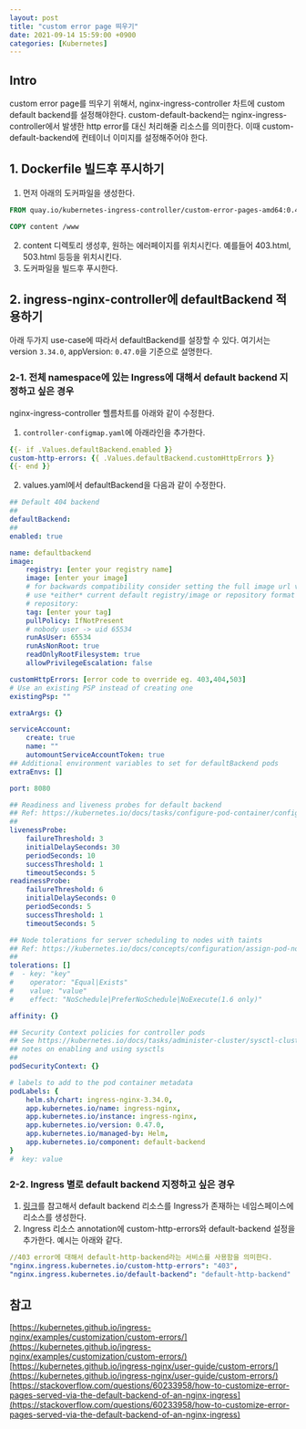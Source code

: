 ```yaml
---
layout: post
title: "custom error page 띄우기"
date: 2021-09-14 15:59:00 +0900
categories: [Kubernetes]
---
```


## Intro
custom error page를 띄우기 위해서, nginx-ingress-controller 차트에 custom default backend를 설정해야한다.
custom-default-backend는 nginx-ingress-controller에서 발생한 http error를 대신 처리해줄 리소스를 의미한다.
이때 custom-default-backend에 컨테이너 이미지를 설정해주어야 한다.

## 1. Dockerfile 빌드후 푸시하기
1. 먼저 아래의 도커파일을 생성한다.
``` Dockerfile
FROM quay.io/kubernetes-ingress-controller/custom-error-pages-amd64:0.4

COPY content /www
```
2. content 디렉토리 생성후, 원하는 에러페이지를 위치시킨다. 예를들어 403.html, 503.html 등등을 위치시킨다.
3. 도커파일을 빌드후 푸시한다.

## 2. ingress-nginx-controller에 defaultBackend 적용하기
아래 두가지 use-case에 따라서 defaultBackend를 설장할 수 있다.
여기서는 version ```3.34.0```, appVersion: ```0.47.0```을 기준으로 설명한다.

### 2-1. 전체 namespace에 있는 Ingress에 대해서 default backend 지정하고 싶은 경우
nginx-ingress-controller 헬름차트를 아래와 같이 수정한다. 
1. ```controller-configmap.yaml```에 아래라인을 추가한다.
``` yaml
{{- if .Values.defaultBackend.enabled }}
custom-http-errors: {{ .Values.defaultBackend.customHttpErrors }}
{{- end }} 
```
2. values.yaml에서 defaultBackend을 다음과 같이 수정한다. 
``` yaml
## Default 404 backend
##
defaultBackend:
##
enabled: true

name: defaultbackend
image:
    registry: [enter your registry name]
    image: [enter your image]
    # for backwards compatibility consider setting the full image url via the repository value below
    # use *either* current default registry/image or repository format or installing chart by providing the values.yaml will fail
    # repository:
    tag: [enter your tag]
    pullPolicy: IfNotPresent
    # nobody user -> uid 65534
    runAsUser: 65534
    runAsNonRoot: true
    readOnlyRootFilesystem: true
    allowPrivilegeEscalation: false

customHttpErrors: [error code to override eg. 403,404,503]
# Use an existing PSP instead of creating one
existingPsp: ""

extraArgs: {}

serviceAccount:
    create: true
    name: ""
    automountServiceAccountToken: true
## Additional environment variables to set for defaultBackend pods
extraEnvs: []

port: 8080

## Readiness and liveness probes for default backend
## Ref: https://kubernetes.io/docs/tasks/configure-pod-container/configure-liveness-readiness-probes/
##
livenessProbe:
    failureThreshold: 3
    initialDelaySeconds: 30
    periodSeconds: 10
    successThreshold: 1
    timeoutSeconds: 5
readinessProbe:
    failureThreshold: 6
    initialDelaySeconds: 0
    periodSeconds: 5
    successThreshold: 1
    timeoutSeconds: 5

## Node tolerations for server scheduling to nodes with taints
## Ref: https://kubernetes.io/docs/concepts/configuration/assign-pod-node/
##
tolerations: []
#  - key: "key"
#    operator: "Equal|Exists"
#    value: "value"
#    effect: "NoSchedule|PreferNoSchedule|NoExecute(1.6 only)"

affinity: {}

## Security Context policies for controller pods
## See https://kubernetes.io/docs/tasks/administer-cluster/sysctl-cluster/ for
## notes on enabling and using sysctls
##
podSecurityContext: {}

# labels to add to the pod container metadata
podLabels: {
    helm.sh/chart: ingress-nginx-3.34.0,
    app.kubernetes.io/name: ingress-nginx,
    app.kubernetes.io/instance: ingress-nginx,
    app.kubernetes.io/version: 0.47.0,
    app.kubernetes.io/managed-by: Helm,
    app.kubernetes.io/component: default-backend
}
#  key: value
```

### 2-2. Ingress 별로 default backend 지정하고 싶은 경우
1. [링크](https://medium.com/alterway/how-to-custom-your-default-backend-on-kubernetes-nginx-controller-9b38048e10c0)를 참고해서 default backend 리소스를 Ingress가 존재하는 네임스페이스에 리소스를 생성한다.
2. Ingress 리소스 annotation에 custom-http-errors와 default-backend 설정을 추가한다.
예시는 아래와 같다.
``` yaml
//403 error에 대해서 default-http-backend라는 서비스를 사용함을 의미한다.
"nginx.ingress.kubernetes.io/custom-http-errors": "403",
"nginx.ingress.kubernetes.io/default-backend": "default-http-backend"
```

## 참고
[https://kubernetes.github.io/ingress-nginx/examples/customization/custom-errors/](https://kubernetes.github.io/ingress-nginx/examples/customization/custom-errors/)
[https://kubernetes.github.io/ingress-nginx/user-guide/custom-errors/](https://kubernetes.github.io/ingress-nginx/user-guide/custom-errors/)
[https://stackoverflow.com/questions/60233958/how-to-customize-error-pages-served-via-the-default-backend-of-an-nginx-ingress](https://stackoverflow.com/questions/60233958/how-to-customize-error-pages-served-via-the-default-backend-of-an-nginx-ingress)